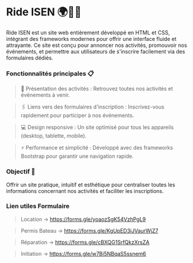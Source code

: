 # Ride ISEN 🌍🚴‍♂️

Ride ISEN est un site web entièrement développé en HTML et CSS, intégrant des frameworks modernes pour offrir une interface fluide et attrayante. Ce site est conçu pour annoncer nos activités, promouvoir nos événements, et permettre aux utilisateurs de s'inscrire facilement via des formulaires dédiés.

### Fonctionnalités principales 📋
> 🎉 Présentation des activités : Retrouvez toutes nos activités et événements à venir.
    
> 🖇️ Liens vers des formulaires d'inscription : Inscrivez-vous rapidement pour participer à nos événements.
    
> 💻 Design responsive : Un site optimisé pour tous les appareils (desktop, tablette, mobile).
    
>⚡ Performance et simplicité : Développé avec des frameworks Bootstrap pour garantir une navigation rapide.


### Objectif 🎯

Offrir un site pratique, intuitif et esthétique pour centraliser toutes les informations concernant nos activités et faciliter les inscriptions.


### Lien utiles Formulaire
> Location -> https://forms.gle/yoaozSgK54VzhPgL9

> Permis Bateau -> https://forms.gle/KgUpED3iJVaurWjZ7

> Réparation -> https://forms.gle/cBXQG1SrfQkzXrsZA

> Initiation -> https://forms.gle/w7Bi5NBqaS5ssnem6